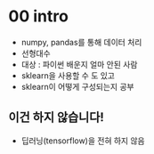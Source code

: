 # 00 intro

* numpy, pandas를 통해 데이터 처리
* 선형대수
* 대상 : 파이썬 배운지 얼마 안된 사람
* sklearn을 사용할 수 도 있고
* sklearn이 어떻게 구성되는지 공부


## 이건 하지 않습니다!

* 딥러닝(tensorflow)을 전혀 하지 않음
